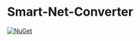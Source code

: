 # Smart-Net-Converter

[![NuGet](https://img.shields.io/nuget/v/Usa.Smart.Converter.svg)](https://www.nuget.org/packages/Usa.Smart.Converter)
